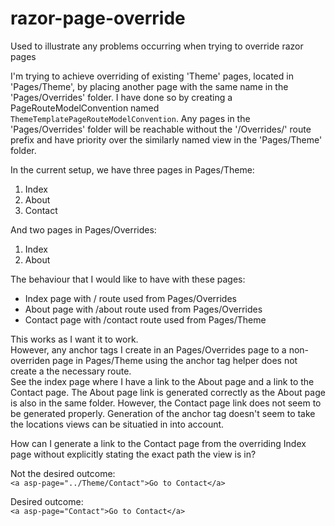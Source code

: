 # razor-page-override
Used to illustrate any problems occurring when trying to override razor pages

I'm trying to achieve overriding of existing 'Theme' pages, located in 'Pages/Theme', by placing another page with the same name in the 'Pages/Overrides' folder.
I have done so by creating a PageRouteModelConvention named `ThemeTemplatePageRouteModelConvention`. Any pages in the 'Pages/Overrides' folder will be reachable without the '/Overrides/' route prefix and have priority over the similarly named view in the 'Pages/Theme' folder.

In the current setup, we have three pages in Pages/Theme:
1. Index
2. About
3. Contact

And two pages in Pages/Overrides:
1. Index
2. About

The behaviour that I would like to have with these pages:

- Index page with / route used from Pages/Overrides
- About page with /about route used from Pages/Overrides
- Contact page with /contact route used from Pages/Theme

This works as I want it to work.  
However, any anchor tags I create in an Pages/Overrides page to a non-overriden page in Pages/Theme using the anchor tag helper does not create a the necessary route.  
See the index page where I have a link to the About page and a link to the Contact page. The About page link is generated correctly as the About page is also in the same folder. However, the Contact page link does not seem to be generated properly. Generation of the anchor tag doesn't seem to take the locations views can be situatied in into account.

How can I generate a link to the Contact page from the overriding Index page without explicitly stating the exact path the view is in?

Not the desired outcome:  
```<a asp-page="../Theme/Contact">Go to Contact</a>```

Desired outcome:  
```<a asp-page="Contact">Go to Contact</a>```

